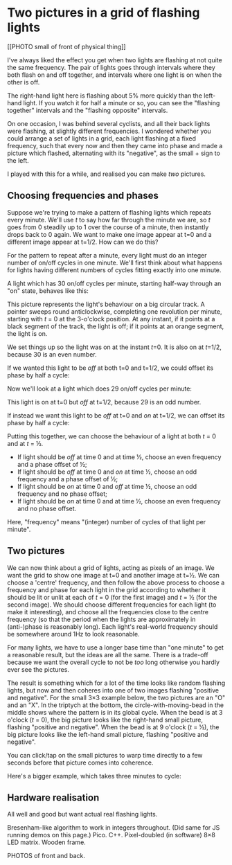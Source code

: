 # Two pictures in a grid of flashing lights

[[PHOTO small of front of physical thing]]

I've always liked the effect you get when two lights are flashing at
not quite the same frequency.  The pair of lights goes through
intervals where they both flash on and off together, and intervals
where one light is on when the other is off.

<div class="demo-outer" style="float:right;margin-left:1.5rem;margin-top:0rem;">
<div class="demo-container">
<div class="main-LEDs"><canvas class="demo-1x2 lights"></canvas></div>
</div>
</div>

The right-hand light here is flashing about 5% more quickly than the
left-hand light.  If you watch it for half a minute or so, you can see
the "flashing together" intervals and the "flashing opposite"
intervals.

<div class="demo-outer" style="float:left;margin-right:1.5rem;margin-top:0rem;">
<div class="demo-container">
<div class="main-LEDs"><canvas class="demo-5x5-static lights"></canvas></div>
</div>
</div>

On one occasion, I was behind several cyclists, and all their back
lights were flashing, at slightly different frequencies.  I wondered
whether you could arrange a set of lights in a grid, each light
flashing at a fixed frequency, such that every now and then they came
into phase and made a picture which flashed, alternating with its
"negative", as the small + sign to the left.

I played with this for a while, and realised you can make *two*
pictures.


## Choosing frequencies and phases

Suppose we're trying to make a pattern of flashing lights which
repeats every minute.  We'll use *t* to say how far through the minute
we are, so *t* goes from 0 steadily up to 1 over the course of a
minute, then instantly drops back to 0 again.  We want to make one
image appear at t=0 and a different image appear at t=1/2.  How can we
do this?

For the pattern to repeat after a minute, every light must do an
integer number of on/off cycles in one minute.  We'll first think
about what happens for lights having different numbers of cycles
fitting exactly into one minute.

A light which has 30 on/off cycles per minute, starting half-way
through an "on" state, behaves like this:

<div class="circular-graph" data-freq="30" data-phase="0.0"></div>

This picture represents the light's behaviour on a big circular track.
A pointer sweeps round anticlockwise, completing one revolution per
minute, starting with *t*&nbsp;=&nbsp;0 at the 3-o'clock position.  At
any instant, if it points at a black segment of the track, the light
is off; if it points at an orange segment, the light is on.

We set things up so the light was on at the instant *t*=0.  It is also
on at *t*=1/2, because 30 is an even number.

If we wanted this light to be *off* at both t=0 and t=1/2, we could
offset its phase by half a cycle:

<div class="circular-graph" data-freq="30" data-phase="0.5"></div>

Now we'll look at a light which does 29 on/off cycles per minute:

<div class="circular-graph" data-freq="29" data-phase="0.0"></div>

This light is on at t=0 but *off* at t=1/2, because 29 is an odd
number.

If instead we want this light to be *off* at t=0 and *on* at t=1/2, we
can offset its phase by half a cycle:

<div class="circular-graph" data-freq="29" data-phase="0.5"></div>

Putting this together, we can choose the behaviour of a light at both
*t*&nbsp;=&nbsp;0 and at *t*&nbsp;=&nbsp;½.

* If light should be *off* at time 0 and at time ½, choose an even
  frequency and a phase offset of ½;
* If light should be *off* at time 0 and *on* at time ½, choose an
  odd frequency and a phase offset of ½;
* If light should be *on* at time 0 and *off* at time ½, choose an
  odd frequency and no phase offset;
* If light should be *on* at time 0 and at time ½, choose an even
  frequency and no phase offset.

Here, "frequency" means "(integer) number of cycles of that light per
minute".


## Two pictures

We can now think about a grid of lights, acting as pixels of an image.
We want the grid to show one image at t=0 and another image at t=½.
We can choose a 'centre' frequency, and then follow the above process
to choose a frequency and phase for each light in the grid according
to whether it should be lit or unlit at each of *t*&nbsp;=&nbsp;0 (for
the first image) and *t*&nbsp;=&nbsp;½ (for the second image).  We
should choose different frequencies for each light (to make it
interesting), and choose all the frequencies close to the centre
frequency (so that the period when the lights are approximately in
(anti-)phase is reasonably long).  Each light's real-world frequency
should be somewhere around 1Hz to look reasonable.

For many lights, we have to use a longer base time than "one minute"
to get a reasonable result, but the ideas are all the same.  There is
a trade-off because we want the overall cycle to not be *too* long
otherwise you hardly ever see the pictures.

The result is something which for a lot of the time looks like random
flashing lights, but now and then coheres into one of two images
flashing "positive and negative".  For the small 3×3 example below,
the two pictures are an "O" and an "X".  In the triptych at the
bottom, the circle-with-moving-bead in the middle shows where the
pattern is in its global cycle.  When the bead is at 3 o'clock
(*t*&nbsp;=&nbsp;0), the big picture looks like the right-hand small
picture, flashing "positive and negative".  When the bead is at 9
o'clock (*t*&nbsp;=&nbsp;½), the big picture looks like the left-hand
small picture, flashing "positive and negative".

<div class="demo-outer">
<div class="demo-container">
  <div class="main-LEDs">
    <canvas class="demo-3x3 lights"></canvas>
  </div>
  <div class="phasors">
    <canvas class="demo-3x3 lights-1 clickable"></canvas>
    <canvas class="demo-3x3 phasor"></canvas>
    <canvas class="demo-3x3 lights-0 clickable"></canvas>
  </div>
</div>
</div>

You can click/tap on the small pictures to warp time directly to a few
seconds before that picture comes into coherence.

Here's a bigger example, which takes three minutes to cycle:

<div class="demo-outer">
<div class="demo-container">
  <div class="main-LEDs">
    <canvas class="demo-5x5 lights"></canvas>
  </div>
  <div class="phasors">
    <canvas class="demo-5x5 lights-1 clickable"></canvas>
    <canvas class="demo-5x5 phasor"></canvas>
    <canvas class="demo-5x5 lights-0 clickable"></canvas>
  </div>
</div>
</div>


## Hardware realisation

All well and good but want actual real flashing lights.

Bresenham-like algorithm to work in integers throughout.  (Did same
for JS running demos on this page.)  Pico.  C++.  Pixel-doubled (in
software) 8×8 LED matrix.  Wooden frame.

PHOTOS of front and back.
